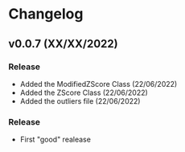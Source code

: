 # Changelog


## v0.0.7 (XX/XX/2022)


### Release

- Added the ModifiedZScore Class (22/06/2022)
- Added the ZScore Class (22/06/2022)
- Added the outliers file (22/06/2022)




### Release

- First "good" realease
